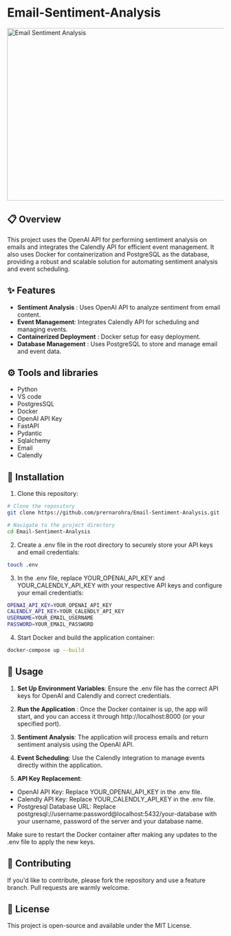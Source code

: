 # Email-Sentiment-Analysis
<img src="https://media.sproutsocial.com/uploads/2020/01/Insights-Featured-Art.png" alt="Email Sentiment Analysis" width="900" height="400">

## :clipboard: Overview
This project uses the OpenAI API for performing sentiment analysis on emails and integrates the Calendly API for efficient event management. It also uses Docker for containerization and PostgreSQL as the database, providing a robust and scalable solution for automating sentiment analysis and event scheduling.

## :sparkles: Features
- **Sentiment Analysis** : Uses OpenAI API to analyze sentiment from email content.
- **Event Management**: Integrates Calendly API for scheduling and managing events.
- **Containerized Deployment** : Docker setup for easy deployment.
- **Database Management** : Uses PostgreSQL to store and manage email and event data.

## ⚙️ Tools and libraries

- Python
- VS code
- PostgresSQL
- Docker
- OpenAI API Key
- FastAPI
- Pydantic
- Sqlalchemy
- Email
- Calendly

## :wrench: Installation
1. Clone this repository:

```bash
# Clone the repository
git clone https://github.com/prernarohra/Email-Sentiment-Analysis.git

# Navigate to the project directory
cd Email-Sentiment-Analysis
```

2. Create a .env file in the root directory to securely store your API keys and email credentials:

```bash
touch .env
```

3. In the .env file, replace YOUR_OPENAI_API_KEY and YOUR_CALENDLY_API_KEY with your respective API keys and configure your email credentiatls:

 ```bash
OPENAI_API_KEY=YOUR_OPENAI_API_KEY
CALENDLY_API_KEY=YOUR_CALENDLY_API_KEY
USERNAME=YOUR_EMAIL_USERNAME
PASSWORD=YOUR_EMAIL_PASSWORD
```

4. Start Docker and build the application container:

```bash
docker-compose up --build
```

## :rocket: Usage

1. **Set Up Environment Variables**: Ensure the .env file has the correct API keys for OpenAI and Calendly and correct credentials.

2. **Run the Application** : Once the Docker container is up, the app will start, and you can access it through http://localhost:8000 (or your specified port).

3. **Sentiment Analysis**: The application will process emails and return sentiment analysis using the OpenAI API.
 
4. **Event Scheduling**: Use the Calendly integration to manage events directly within the application.

5. **API Key Replacement**:
  - OpenAI API Key: Replace YOUR_OPENAI_API_KEY in the .env file.
  - Calendly API Key: Replace YOUR_CALENDLY_API_KEY in the .env file.
  - Postgresql Database URL: Replace postgresql://username:password@localhost:5432/your-database with your username, password of the server and your database name.

Make sure to restart the Docker container after making any updates to the .env file to apply the new keys.

## :raised_hands: Contributing

If you'd like to contribute, please fork the repository and use a feature branch. Pull requests are warmly welcome.

## :ribbon: License

This project is open-source and available under the MIT License.
